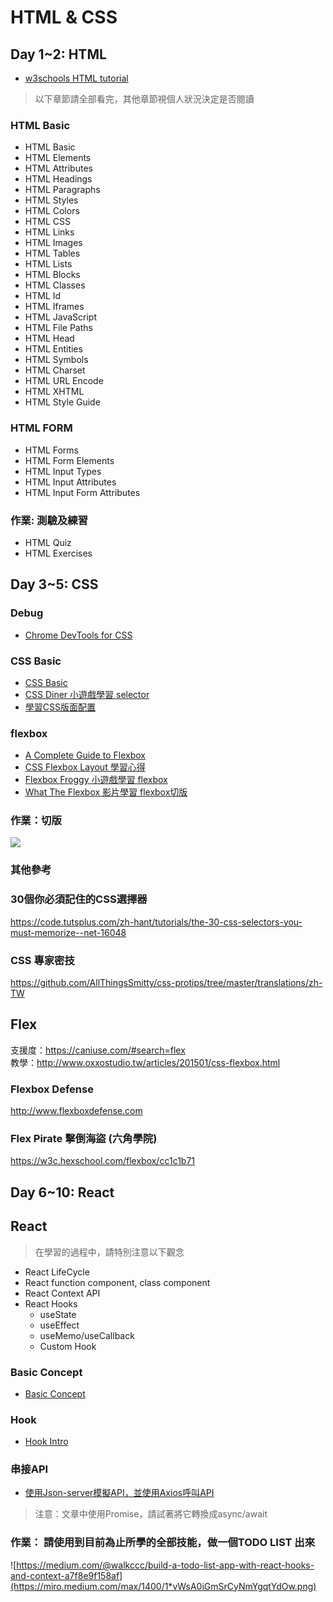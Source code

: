 # HTML & CSS

## Day 1~2: HTML

- [w3schools HTML tutorial](https://www.w3schools.com/html/html_form_attributes_form.asp)

> 以下章節請全部看完，其他章節視個人狀況決定是否閱讀
### HTML Basic
- HTML Basic
- HTML Elements
- HTML Attributes
- HTML Headings
- HTML Paragraphs
- HTML Styles
- HTML Colors
- HTML CSS
- HTML Links
- HTML Images
- HTML Tables
- HTML Lists
- HTML Blocks
- HTML Classes
- HTML Id
- HTML Iframes
- HTML JavaScript
- HTML File Paths
- HTML Head
- HTML Entities
- HTML Symbols
- HTML Charset
- HTML URL Encode
- HTML XHTML
- HTML Style Guide

### HTML FORM
- HTML Forms
- HTML Form Elements
- HTML Input Types
- HTML Input Attributes
- HTML Input Form Attributes

### 作業: 測驗及練習
- HTML Quiz
- HTML Exercises

## Day 3~5: CSS

### Debug 
- [Chrome DevTools for CSS](https://www.youtube.com/watch?v=Z3HGJsNLQ1E)
### CSS Basic
- [CSS Basic](http://css.doyoe.com/)
- [CSS Diner 小遊戲學習 selector](https://flukeout.github.io/)
- [學習CSS版面配置](http://zh-tw.learnlayout.com/)
### flexbox
- [A Complete Guide to Flexbox](https://css-tricks.com/snippets/css/a-guide-to-flexbox/)
- [CSS Flexbox Layout 學習心得](http://sweeteason.pixnet.net/blog/post/42781628-css-flexbox-layout-%E5%AD%B8%E7%BF%92%E5%BF%83%E5%BE%97)
- [Flexbox Froggy 小遊戲學習 flexbox](http://flexboxfroggy.com/)
- [What The Flexbox 影片學習 flexbox切版](https://flexbox.io/)

### 作業：切版

![](https://i.imgur.com/PlEtZ8F.jpg)

### 其他參考

### 30個你必須記住的CSS選擇器
https://code.tutsplus.com/zh-hant/tutorials/the-30-css-selectors-you-must-memorize--net-16048
### CSS 專家密技
https://github.com/AllThingsSmitty/css-protips/tree/master/translations/zh-TW

## Flex
支援度：https://caniuse.com/#search=flex  
教學：http://www.oxxostudio.tw/articles/201501/css-flexbox.html

### Flexbox Defense 
http://www.flexboxdefense.com

### Flex Pirate 擊倒海盜 (六角學院)
https://w3c.hexschool.com/flexbox/cc1c1b71

## Day 6~10: React

## React

> 在學習的過程中，請特別注意以下觀念
- React LifeCycle
- React function component, class component
- React Context API
- React Hooks
    - useState
    - useEffect
    - useMemo/useCallback
    - Custom Hook

### Basic Concept
- [Basic Concept](https://reactjs.org/docs/hello-world.html)

### Hook
- [Hook Intro](https://reactjs.org/docs/hooks-intro.html)

### 串接API
- [使用Json-server模擬API，並使用Axios呼叫API](https://fullstackopen.com/en/part2/getting_data_from_server)
> 注意：文章中使用Promise，請試著將它轉換成async/await

### 作業： 請使用到目前為止所學的全部技能，做一個TODO LIST 出來

![https://medium.com/@walkccc/build-a-todo-list-app-with-react-hooks-and-context-a7f8e9f158af](https://miro.medium.com/max/1400/1*vWsA0iGmSrCyNmYgqtYdOw.png)









